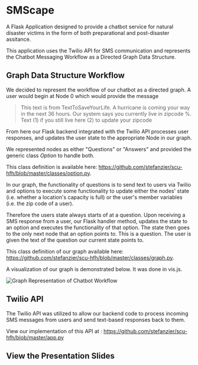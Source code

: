 
# SMScape

A Flask Application designed to provide a chatbot service for natural disaster victims in the form of both preparational and post-disaster assitance.

This application uses the Twilio API for SMS communication and represents the Chatbot Messaging Workflow as a Directed Graph Data Structure.

## Graph Data Structure Workflow

We decided to represent the workflow of our chatbot as a directed graph. A user would begin at Node 0 which would provide the message

> This text is from TextToSaveYourLife. A hurricane is coming your way
> in the next 36 hours. Our system says you currently live in zipcode %.
> Text (1) if you still live here (2) to update your zipcode

From here our Flask backend integrated with the Twilio API processes user responses, and updates the user state to the appropriate Node in our graph.

We represented nodes as either "Questions" or "Answers" and provided the generic class *Option*  to handle both. 

This class definition is available here: https://github.com/stefanzier/scu-hfh/blob/master/classes/option.py.

In our graph, the functionality of questions is to send text to users via Twilio and options to execute some functionality to update either the nodes' state (i.e. whether a location's capacity is full) or the user's member variables (i.e. the zip code of a user).

Therefore the users state always starts of at a question. Upon receiving a SMS response from a user, our Flask handler method, updates the state to an option and executes the functionality of that option. The state then goes to the only next node that an option points to. This is a question. The user is given the text of the question our current state points to. 

This class definition of our graph available here: https://github.com/stefanzier/scu-hfh/blob/master/classes/graph.py.

A visualization of our graph is demonstrated below. It was done in vis.js. 

![Graph Representation of Chatbot Workflow](https://raw.githubusercontent.com/stefanzier/scu-hfh/master/visualization/graph.png)

## Twilio API

The Twilio API was utilized to allow our backend code to process incoming SMS messages from users and send text-based responses back to them.

View our implementation of this API at : https://github.com/stefanzier/scu-hfh/blob/master/app.py

## View the Presentation Slides


